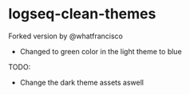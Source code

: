# logseq-clean-themes
Forked version by @whatfrancisco
- Changed to green color in the light theme to blue

TODO:
- Change the dark theme assets aswell 
